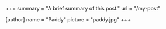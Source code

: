 +++
summary = "A brief summary of this post."
url = "/my-post"

[author]
name = "Paddy"
picture = "paddy.jpg"
+++
